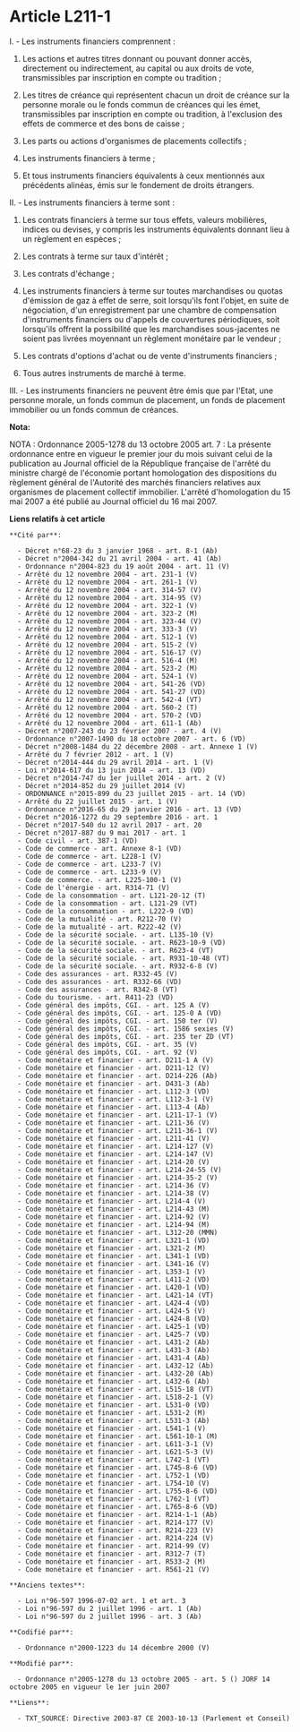 # Article L211-1

I. - Les instruments financiers comprennent :

1. Les actions et autres titres donnant ou pouvant donner accès, directement ou indirectement, au capital ou aux droits de
vote, transmissibles par inscription en compte ou tradition ;

2. Les titres de créance qui représentent chacun un droit de créance sur la personne morale ou le fonds commun de créances
qui les émet, transmissibles par inscription en compte ou tradition, à l'exclusion des effets de commerce et des bons de
caisse ;

3. Les parts ou actions d'organismes de placements collectifs ;

4. Les instruments financiers à terme ;

5. Et tous instruments financiers équivalents à ceux mentionnés aux précédents alinéas, émis sur le fondement de droits
étrangers.

II. - Les instruments financiers à terme sont :

1. Les contrats financiers à terme sur tous effets, valeurs mobilières, indices ou devises, y compris les instruments
équivalents donnant lieu à un règlement en espèces ;

2. Les contrats à terme sur taux d'intérêt ;

3. Les contrats d'échange ;

4. Les instruments financiers à terme sur toutes marchandises ou quotas d'émission de gaz à effet de serre, soit lorsqu'ils
font l'objet, en suite de négociation, d'un enregistrement par une chambre de compensation d'instruments financiers ou
d'appels de couvertures périodiques, soit lorsqu'ils offrent la possibilité que les marchandises sous-jacentes ne soient pas
livrées moyennant un règlement monétaire par le vendeur ;

5. Les contrats d'options d'achat ou de vente d'instruments financiers ;

6. Tous autres instruments de marché à terme.

III. - Les instruments financiers ne peuvent être émis que par l'Etat, une personne morale, un fonds commun de placement, un
fonds de placement immobilier ou un fonds commun de créances.

**Nota:**

NOTA : Ordonnance 2005-1278 du 13 octobre 2005 art. 7 : La présente ordonnance entre en vigueur le premier jour du mois
suivant celui de la publication au Journal officiel de la République française de l'arrêté du ministre chargé de l'économie
portant homologation des dispositions du règlement général de l'Autorité des marchés financiers relatives aux organismes de
placement collectif immobilier. L'arrêté d'homologation du 15 mai 2007 a été publié au Journal officiel du 16 mai 2007.

**Liens relatifs à cet article**

	**Cité par**:

	  - Décret n°68-23 du 3 janvier 1968 - art. 8-1 (Ab)
	  - Décret n°2004-342 du 21 avril 2004 - art. 41 (Ab)
	  - Ordonnance n°2004-823 du 19 août 2004 - art. 11 (V)
	  - Arrêté du 12 novembre 2004 - art. 231-1 (V)
	  - Arrêté du 12 novembre 2004 - art. 261-1 (V)
	  - Arrêté du 12 novembre 2004 - art. 314-57 (V)
	  - Arrêté du 12 novembre 2004 - art. 314-95 (V)
	  - Arrêté du 12 novembre 2004 - art. 322-1 (V)
	  - Arrêté du 12 novembre 2004 - art. 323-2 (M)
	  - Arrêté du 12 novembre 2004 - art. 323-44 (V)
	  - Arrêté du 12 novembre 2004 - art. 333-3 (V)
	  - Arrêté du 12 novembre 2004 - art. 512-1 (V)
	  - Arrêté du 12 novembre 2004 - art. 515-2 (V)
	  - Arrêté du 12 novembre 2004 - art. 516-17 (V)
	  - Arrêté du 12 novembre 2004 - art. 516-4 (M)
	  - Arrêté du 12 novembre 2004 - art. 523-2 (M)
	  - Arrêté du 12 novembre 2004 - art. 524-1 (V)
	  - Arrêté du 12 novembre 2004 - art. 541-26 (VD)
	  - Arrêté du 12 novembre 2004 - art. 541-27 (VD)
	  - Arrêté du 12 novembre 2004 - art. 542-4 (VT)
	  - Arrêté du 12 novembre 2004 - art. 560-2 (T)
	  - Arrêté du 12 novembre 2004 - art. 570-2 (VD)
	  - Arrêté du 12 novembre 2004 - art. 611-1 (Ab)
	  - Décret n°2007-243 du 23 février 2007 - art. 4 (V)
	  - Ordonnance n°2007-1490 du 18 octobre 2007 - art. 6 (VD)
	  - Décret n°2008-1484 du 22 décembre 2008 - art. Annexe 1 (V)
	  - Arrêté du 7 février 2012 - art. 1 (V)
	  - Décret n°2014-444 du 29 avril 2014 - art. 1 (V)
	  - Loi n°2014-617 du 13 juin 2014 - art. 13 (VD)
	  - Décret n°2014-747 du 1er juillet 2014 - art. 2 (V)
	  - Décret n°2014-852 du 29 juillet 2014 (V)
	  - ORDONNANCE n°2015-899 du 23 juillet 2015 - art. 14 (VD)
	  - Arrêté du 22 juillet 2015 - art. 1 (V)
	  - Ordonnance n°2016-65 du 29 janvier 2016 - art. 13 (VD)
	  - Décret n°2016-1272 du 29 septembre 2016 - art. 1
	  - Décret n°2017-540 du 12 avril 2017 - art. 20
	  - Décret n°2017-887 du 9 mai 2017 - art. 1
	  - Code civil - art. 387-1 (VD)
	  - Code de commerce - art. Annexe 8-1 (VD)
	  - Code de commerce - art. L228-1 (V)
	  - Code de commerce - art. L233-7 (V)
	  - Code de commerce - art. L233-9 (V)
	  - Code de commerce. - art. L225-100-1 (V)
	  - Code de l'énergie - art. R314-71 (V)
	  - Code de la consommation - art. L121-20-12 (T)
	  - Code de la consommation - art. L121-29 (VT)
	  - Code de la consommation - art. L222-9 (VD)
	  - Code de la mutualité - art. R212-70 (V)
	  - Code de la mutualité - art. R222-42 (V)
	  - Code de la sécurité sociale. - art. L135-10 (V)
	  - Code de la sécurité sociale. - art. R623-10-9 (VD)
	  - Code de la sécurité sociale. - art. R623-4 (VT)
	  - Code de la sécurité sociale. - art. R931-10-48 (VT)
	  - Code de la sécurité sociale. - art. R932-6-8 (V)
	  - Code des assurances - art. R332-45 (V)
	  - Code des assurances - art. R332-66 (VD)
	  - Code des assurances - art. R342-8 (VT)
	  - Code du tourisme. - art. R411-23 (VD)
	  - Code général des impôts, CGI. - art. 125 A (V)
	  - Code général des impôts, CGI. - art. 125-0 A (VD)
	  - Code général des impôts, CGI. - art. 150 ter (V)
	  - Code général des impôts, CGI. - art. 1586 sexies (V)
	  - Code général des impôts, CGI. - art. 235 ter ZD (VT)
	  - Code général des impôts, CGI. - art. 35 (V)
	  - Code général des impôts, CGI. - art. 92 (V)
	  - Code monétaire et financier - art. D211-1 A (V)
	  - Code monétaire et financier - art. D211-12 (V)
	  - Code monétaire et financier - art. D214-226 (Ab)
	  - Code monétaire et financier - art. D431-3 (Ab)
	  - Code monétaire et financier - art. L112-3 (VD)
	  - Code monétaire et financier - art. L112-3-1 (V)
	  - Code monétaire et financier - art. L113-4 (Ab)
	  - Code monétaire et financier - art. L211-17-1 (V)
	  - Code monétaire et financier - art. L211-36 (V)
	  - Code monétaire et financier - art. L211-36-1 (V)
	  - Code monétaire et financier - art. L211-41 (V)
	  - Code monétaire et financier - art. L214-127 (V)
	  - Code monétaire et financier - art. L214-147 (V)
	  - Code monétaire et financier - art. L214-20 (V)
	  - Code monétaire et financier - art. L214-24-55 (V)
	  - Code monétaire et financier - art. L214-35-2 (V)
	  - Code monétaire et financier - art. L214-36 (V)
	  - Code monétaire et financier - art. L214-38 (V)
	  - Code monétaire et financier - art. L214-4 (V)
	  - Code monétaire et financier - art. L214-43 (M)
	  - Code monétaire et financier - art. L214-92 (V)
	  - Code monétaire et financier - art. L214-94 (M)
	  - Code monétaire et financier - art. L312-20 (MMN)
	  - Code monétaire et financier - art. L321-1 (VD)
	  - Code monétaire et financier - art. L321-2 (M)
	  - Code monétaire et financier - art. L341-1 (VD)
	  - Code monétaire et financier - art. L341-16 (V)
	  - Code monétaire et financier - art. L353-1 (V)
	  - Code monétaire et financier - art. L411-2 (VD)
	  - Code monétaire et financier - art. L420-1 (VD)
	  - Code monétaire et financier - art. L421-14 (VT)
	  - Code monétaire et financier - art. L424-4 (VD)
	  - Code monétaire et financier - art. L424-5 (V)
	  - Code monétaire et financier - art. L424-8 (VD)
	  - Code monétaire et financier - art. L425-1 (VD)
	  - Code monétaire et financier - art. L425-7 (VD)
	  - Code monétaire et financier - art. L431-2 (Ab)
	  - Code monétaire et financier - art. L431-3 (Ab)
	  - Code monétaire et financier - art. L431-4 (Ab)
	  - Code monétaire et financier - art. L432-12 (Ab)
	  - Code monétaire et financier - art. L432-20 (Ab)
	  - Code monétaire et financier - art. L432-6 (Ab)
	  - Code monétaire et financier - art. L515-18 (VT)
	  - Code monétaire et financier - art. L518-2-1 (V)
	  - Code monétaire et financier - art. L531-0 (VD)
	  - Code monétaire et financier - art. L531-2 (M)
	  - Code monétaire et financier - art. L531-3 (Ab)
	  - Code monétaire et financier - art. L541-1 (V)
	  - Code monétaire et financier - art. L561-10-1 (M)
	  - Code monétaire et financier - art. L611-3-1 (V)
	  - Code monétaire et financier - art. L621-5-3 (V)
	  - Code monétaire et financier - art. L742-1 (VT)
	  - Code monétaire et financier - art. L745-8-6 (VD)
	  - Code monétaire et financier - art. L752-1 (VD)
	  - Code monétaire et financier - art. L754-10 (V)
	  - Code monétaire et financier - art. L755-8-6 (VD)
	  - Code monétaire et financier - art. L762-1 (VT)
	  - Code monétaire et financier - art. L765-8-6 (VD)
	  - Code monétaire et financier - art. R214-1-1 (Ab)
	  - Code monétaire et financier - art. R214-177 (V)
	  - Code monétaire et financier - art. R214-223 (V)
	  - Code monétaire et financier - art. R214-224 (V)
	  - Code monétaire et financier - art. R214-99 (V)
	  - Code monétaire et financier - art. R312-7 (T)
	  - Code monétaire et financier - art. R533-2 (M)
	  - Code monétaire et financier - art. R561-21 (V)

	**Anciens textes**:

	  - Loi n°96-597 1996-07-02 art. 1 et art. 3
	  - Loi n°96-597 du 2 juillet 1996 - art. 1 (Ab)
	  - Loi n°96-597 du 2 juillet 1996 - art. 3 (Ab)

	**Codifié par**:

	  - Ordonnance n°2000-1223 du 14 décembre 2000 (V)

	**Modifié par**:

	  - Ordonnance n°2005-1278 du 13 octobre 2005 - art. 5 () JORF 14 octobre 2005 en vigueur le 1er juin 2007

	**Liens**:

	  - TXT_SOURCE: Directive 2003-87 CE 2003-10-13 (Parlement et Conseil)
